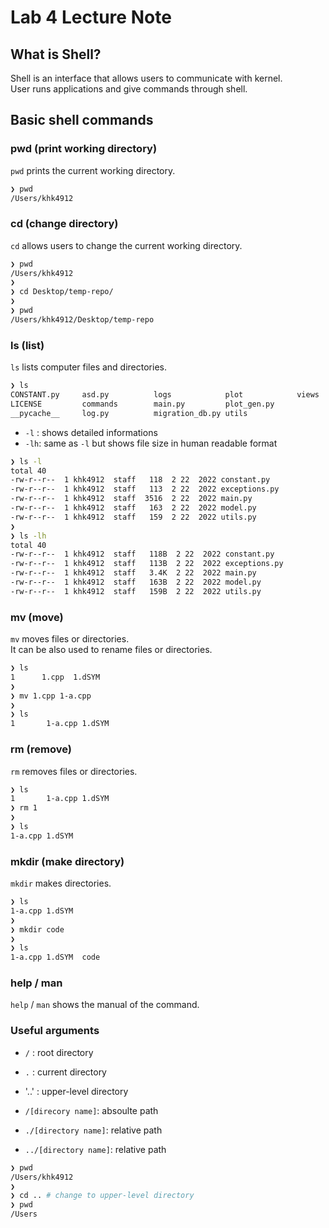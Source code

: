 # Lab 4 Lecture Note

## What is Shell?

Shell is an interface that allows users to communicate with kernel.  
User runs applications and give commands through shell.

## Basic shell commands

### pwd (print working directory)

`pwd` prints the current working directory.

```sh
❯ pwd
/Users/khk4912
```

### cd (change directory)

`cd` allows users to change the current working directory.

```sh
❯ pwd
/Users/khk4912
❯
❯ cd Desktop/temp-repo/
❯
❯ pwd
/Users/khk4912/Desktop/temp-repo
```

### ls (list)

`ls` lists computer files and directories.

```sh
❯ ls
CONSTANT.py     asd.py          logs            plot            views
LICENSE         commands        main.py         plot_gen.py
__pycache__     log.py          migration_db.py utils
```

- `-l` : shows detailed informations
- `-lh`: same as `-l` but shows file size in human readable format

```sh
❯ ls -l
total 40
-rw-r--r--  1 khk4912  staff   118  2 22  2022 constant.py
-rw-r--r--  1 khk4912  staff   113  2 22  2022 exceptions.py
-rw-r--r--  1 khk4912  staff  3516  2 22  2022 main.py
-rw-r--r--  1 khk4912  staff   163  2 22  2022 model.py
-rw-r--r--  1 khk4912  staff   159  2 22  2022 utils.py
❯
❯ ls -lh
total 40
-rw-r--r--  1 khk4912  staff   118B  2 22  2022 constant.py
-rw-r--r--  1 khk4912  staff   113B  2 22  2022 exceptions.py
-rw-r--r--  1 khk4912  staff   3.4K  2 22  2022 main.py
-rw-r--r--  1 khk4912  staff   163B  2 22  2022 model.py
-rw-r--r--  1 khk4912  staff   159B  2 22  2022 utils.py
```

### mv (move)

`mv` moves files or directories.  
It can be also used to rename files or directories.

```sh
❯ ls
1      1.cpp  1.dSYM
❯
❯ mv 1.cpp 1-a.cpp
❯
❯ ls
1       1-a.cpp 1.dSYM
```

### rm (remove)

`rm` removes files or directories.

```sh
❯ ls
1       1-a.cpp 1.dSYM
❯ rm 1
❯
❯ ls
1-a.cpp 1.dSYM
```

### mkdir (make directory)

`mkdir` makes directories.

```sh
❯ ls
1-a.cpp 1.dSYM
❯
❯ mkdir code
❯
❯ ls
1-a.cpp 1.dSYM  code
```

### help / man

`help` / `man` shows the manual of the command.

### Useful arguments

- `/` : root directory
- `.` : current directory
- '..' : upper-level directory

- `/[direcory name]`: absoulte path
- `./[directory name]`: relative path
- `../[directory name]`: relative path

```sh
❯ pwd
/Users/khk4912
❯
❯ cd .. # change to upper-level directory
❯ pwd
/Users
```
